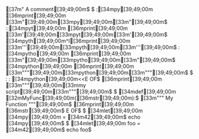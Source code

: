 [37m" A comment[39;49;00m$
$
:[34mpy[39;49;00m [36mprint[39;49;00m [33m"[39;49;00m[33mpy[39;49;00m[33m"[39;49;00m$
::[34mpyt[39;49;00m [36mprint[39;49;00m [33m'[39;49;00m[33mpyt[39;49;00m[33m'[39;49;00m$
  [34mpyth[39;49;00m^I[36mprint[39;49;00m [33m'''[39;49;00m[33mpyth[39;49;00m[33m'''[39;49;00m$
 : [34mpytho[39;49;00m [36mprint[39;49;00m [33m"[39;49;00m[33mpytho[39;49;00m[33m"[39;49;00m$
[34mpython[39;49;00m [36mprint[39;49;00m [33m"""[39;49;00m[33mpython[39;49;00m[33m"""[39;49;00m$
$
  : : [34mpython[39;49;00m<<E OF$
[36mprint[39;49;00m [33m"""[39;49;00m[33mmy script[39;49;00m[33m"""[39;49;00m$
$
[34mdef[39;49;00m [32mMyFunc[39;49;00m([36mstr[39;49;00m):$
  [33m""" My Function """[39;49;00m$
  [36mprint[39;49;00m [36mstr[39;49;00m$
E OF$
$
[34mlet[39;49;00m [34mpy[39;49;00m = [34m42[39;49;00m$
echo [34mpy[39;49;00m$
$
[34mlet[39;49;00m foo = [34m42[39;49;00m$
echo foo$
